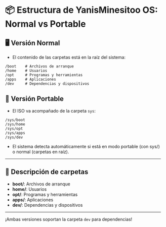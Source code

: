 # 📦 Estructura de YanisMinesitoo OS: Normal vs Portable

## 🖥️ Versión Normal

- El contenido de las carpetas está en la raíz del sistema:
```
/boot    # Archivos de arranque
/home    # Usuarios
/opt     # Programas y herramientas
/apps    # Aplicaciones
/dev     # Dependencias y dispositivos
```

## 💼 Versión Portable

- El ISO va acompañado de la carpeta `sys`:
```
/sys/boot
/sys/home
/sys/opt
/sys/apps
/sys/dev
```

- El sistema detecta automáticamente si está en modo portable (con sys/) o normal (carpetas en raíz).

---

## 📁 Descripción de carpetas
- **boot/**: Archivos de arranque
- **home/**: Usuarios
- **opt/**: Programas y herramientas
- **apps/**: Aplicaciones
- **dev/**: Dependencias y dispositivos

---

¡Ambas versiones soportan la carpeta `dev` para dependencias!

